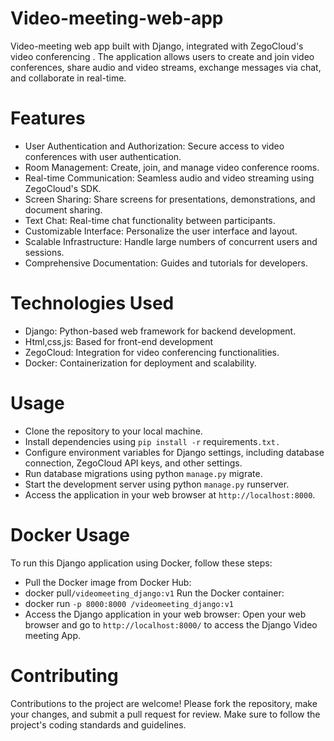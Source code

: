 # Video-meeting-web-app
Video-meeting web app built with Django, integrated with ZegoCloud's video conferencing . The application allows users to create and join video conferences, share audio and video streams, exchange messages via chat, and collaborate in real-time.


# Features
+ User Authentication and Authorization: Secure access to video conferences with user authentication.
+ Room Management: Create, join, and manage video conference rooms.
+ Real-time Communication: Seamless audio and video streaming using ZegoCloud's SDK.
+ Screen Sharing: Share screens for presentations, demonstrations, and document sharing.
+ Text Chat: Real-time chat functionality between participants.
+ Customizable Interface: Personalize the user interface and layout.
+ Scalable Infrastructure: Handle large numbers of concurrent users and sessions.
+ Comprehensive Documentation: Guides and tutorials for developers.


# Technologies Used
+ Django: Python-based web framework for backend development.
+ Html,css,js: Based for front-end development
+ ZegoCloud: Integration for video conferencing functionalities.
+ Docker: Containerization for deployment and scalability.


# Usage
+ Clone the repository to your local machine.
+ Install dependencies using `pip install -r` requirements`.txt.`
+ Configure environment variables for Django settings, including database connection, ZegoCloud API keys, and other settings.
+ Run database migrations using python `manage.py` migrate.
+ Start the development server using python `manage.py` runserver.
+ Access the application in your web browser at `http://localhost:8000`.


# Docker Usage
To run this Django application using Docker, follow these steps:
+ Pull the Docker image from Docker Hub:
+ docker pull` /videomeeting_django:v1 `
Run the Docker container:
+ docker run `-p 8000:8000 /videomeeting_django:v1`
+ Access the Django application in your web browser: Open your web browser and go to `http://localhost:8000/` to access the Django Video meeting App.

# Contributing
Contributions to the project are welcome! Please fork the repository, make your changes, and submit a pull request for review. Make sure to follow the project's coding standards and guidelines.

